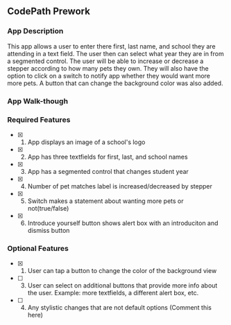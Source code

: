 ## CodePath Prework

### App Description

This app allows a user to enter there first, last name, and school they are 
attending in a text field. The user then can select what year they are in from 
a segmented control. The user will be able to increase or decrease a stepper 
according to how many pets they own. They will also have the option to click on 
a switch to notify app whether they would want more more pets. A button that 
can change the background color was also added. 

### App Walk-though

<!-- <img src="https://github.com/HectorMerejo/codepath_prework/blob/ed293ad7f7dc28e229776397f55090e72ca27637/CodePath%20Prework.gif" width=200><br> OR <img src="YOUR_GIF_PATH" width=200><br> -->

### Required Features

- [x] 1. App displays an image of a school's logo
- [x] 2. App has three textfields for first, last, and school names
- [x] 3. App has a segmented control that changes student year
- [x] 4. Number of pet matches label is increased/decreased by stepper
- [x] 5. Switch makes a statement about wanting more pets or not(true/false) 
- [x] 6. Introduce yourself button shows alert box with an introduciton and dismiss button

### Optional Features

- [x] 1. User can tap a button to change the color of the background view
- [ ] 3. User can select on additional buttons that provide more info about the user. Example: more textfields, a different alert box, etc.
- [ ] 4. Any stylistic changes that are not default options (Comment this here)

